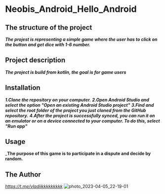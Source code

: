 # Neobis_Android_Hello_Android

## The structure of the project
___The projest is representing a simple game where the user has to click on the button and get dice with 1-6 number.___

## Project description
___The project is build from kotlin, the goal is for game users___

## Installation
___1.Clone the repository on your computer.___
___2.Open Android Studio and select the option "Open an existing Android Studio project"___
___3.Find and select the root folder of the project you just cloned from the GitHub repository.___
___4.After the project is successfully synced, you can run it on an emulator or on a device connected to your computer. To do this, select "Run app"___

## Usage
___The purpose of this game is to participate in a dispute and decide by random.__

## The Author
*https://t.me/vladiikkkkkkkkk*
![photo_2023-04-05_22-19-01](https://user-images.githubusercontent.com/78139624/230151166-e7d13413-eb34-4a3c-a651-dc53d5bb5727.jpg)
